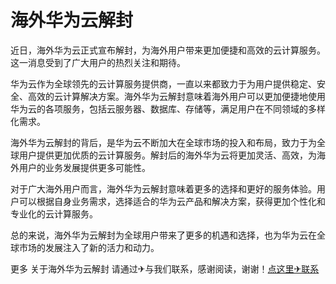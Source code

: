 # 海外华为云解封

近日，海外华为云正式宣布解封，为海外用户带来更加便捷和高效的云计算服务。这一消息受到了广大用户的热烈关注和期待。

华为云作为全球领先的云计算服务提供商，一直以来都致力于为用户提供稳定、安全、高效的云计算解决方案。海外华为云解封意味着海外用户可以更加便捷地使用华为云的各项服务，包括云服务器、数据库、存储等，满足用户在不同领域的多样化需求。

海外华为云解封的背后，是华为云不断加大在全球市场的投入和布局，致力于为全球用户提供更加优质的云计算服务。解封后的海外华为云将更加灵活、高效，为海外用户的业务发展提供更多可能性。

对于广大海外用户而言，海外华为云解封意味着更多的选择和更好的服务体验。用户可以根据自身业务需求，选择适合的华为云产品和解决方案，获得更加个性化和专业化的云计算服务。

总的来说，海外华为云解封为全球用户带来了更多的机遇和选择，也为华为云在全球市场的发展注入了新的活力和动力。

更多 关于海外华为云解封 请通过✈与我们联系，感谢阅读，谢谢！[点这里✈联系](https://lm.k02.cc)